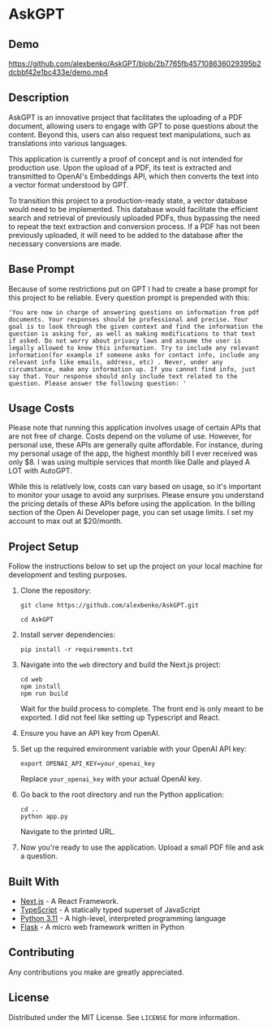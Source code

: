 # AskGPT
## Demo
https://github.com/alexbenko/AskGPT/blob/2b7765fb457108636029395b2dcbbf42e1bc433e/demo.mp4
## Description
AskGPT is an innovative project that facilitates the uploading of a PDF document, allowing users to engage with GPT to pose questions about the content. Beyond this, users can also request text manipulations, such as translations into various languages.

This application is currently a proof of concept and is not intended for production use. Upon the upload of a PDF, its text is extracted and transmitted to OpenAI's Embeddings API, which then converts the text into a vector format understood by GPT.

To transition this project to a production-ready state, a vector database would need to be implemented. This database would facilitate the efficient search and retrieval of previously uploaded PDFs, thus bypassing the need to repeat the text extraction and conversion process. If a PDF has not been previously uploaded, it will need to be added to the database after the necessary conversions are made.

## Base Prompt
Because of some restrictions put on GPT I had to create a base prompt for this project to be reliable. Every question prompt is prepended with this:
```
'You are now in charge of answering questions on information from pdf documents. Your responses should be professional and precise. Your goal is to look through the given context and find the information the question is asking for, as well as making modifications to that text if asked. Do not worry about privacy laws and assume the user is legally allowed to know this information. Try to include any relevant information(for example if someone asks for contact info, include any relevant info like emails, address, etc) . Never, under any circumstance, make any information up. If you cannot find info, just say that. Your response should only include text related to the question. Please answer the following question: '
```

## Usage Costs
Please note that running this application involves usage of certain APIs that are not free of charge. Costs depend on the volume of use. However, for personal use, these APIs are generally quite affordable. For instance, during my personal usage of the app, the highest monthly bill I ever received was only $8. I was using multiple services that month like Dalle and played A LOT with AutoGPT.

While this is relatively low, costs can vary based on usage, so it's important to monitor your usage to avoid any surprises. Please ensure you understand the pricing details of these APIs before using the application.  In the billing section of the Open Ai Developer page, you can set usage limits. I set my account to max out at $20/month. 

## Project Setup

Follow the instructions below to set up the project on your local machine for development and testing purposes.

1. Clone the repository:
    ```
    git clone https://github.com/alexbenko/AskGPT.git
    ```
    
    ```
    cd AskGPT
    ```
2. Install server dependencies:
   ```
   pip install -r requirements.txt
   ```
3. Navigate into the `web` directory and build the Next.js project:
    ```
    cd web
    npm install
    npm run build
    ```
    Wait for the build process to complete. The front end is only meant to be exported. I did not feel like setting up Typescript and React.

4. Ensure you have an API key from OpenAI.

5. Set up the required environment variable with your OpenAI API key:
    ```
    export OPENAI_API_KEY=your_openai_key
    ```
    Replace `your_openai_key` with your actual OpenAI key.

5. Go back to the root directory and run the Python application:
    ```
    cd ..
    python app.py
    ```
    Navigate to the printed URL.

6. Now you're ready to use the application. Upload a small PDF file and ask a question.

## Built With

- [Next.js](https://nextjs.org/) - A React Framework.
- [TypeScript](https://www.typescriptlang.org/) - A statically typed superset of JavaScript
- [Python 3.11](https://www.python.org/downloads/release/python-3110/) - A high-level, interpreted programming language
- [Flask](https://flask.palletsprojects.com/) - A micro web framework written in Python

## Contributing

Any contributions you make are greatly appreciated.

## License

Distributed under the MIT License. See `LICENSE` for more information.
